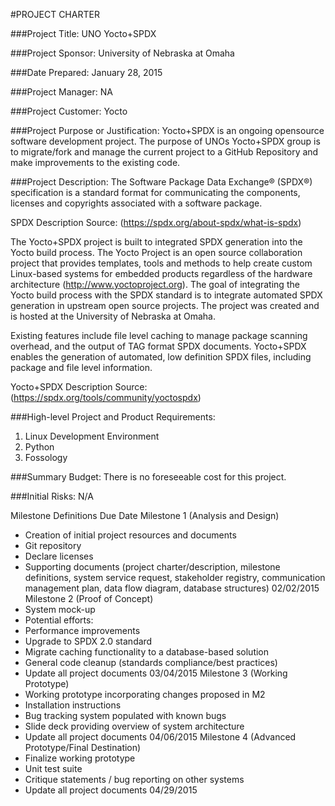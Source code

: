 #PROJECT CHARTER

###Project Title: UNO Yocto+SPDX

###Project Sponsor: University of Nebraska at Omaha

###Date Prepared: January 28, 2015

###Project Manager: NA

###Project Customer: Yocto

###Project Purpose or Justification:
Yocto+SPDX is an ongoing opensource software development project.  The purpose of UNOs Yocto+SPDX group is to migrate/fork and manage the current project to a GitHub Repository and make improvements to the existing code.

###Project Description:
The Software Package Data Exchange® (SPDX®) specification is a standard format for communicating the components, licenses and copyrights associated with a software package.

SPDX Description Source: (https://spdx.org/about-spdx/what-is-spdx)

The Yocto+SPDX project is built to integrated SPDX generation into the Yocto build process. The Yocto Project is an open source collaboration project that provides templates, tools and methods to help create custom Linux-based systems for embedded products regardless of the hardware architecture (http://www.yoctoproject.org). The goal of integrating the Yocto build process with the SPDX standard is to integrate automated SPDX generation in upstream open source projects. The project was created and is hosted at the University of Nebraska at Omaha. 

Existing features include file level caching to manage package scanning overhead, and the output of TAG format SPDX documents. Yocto+SPDX enables the generation of automated, low definition SPDX files, including package and file level information. 

Yocto+SPDX Description Source: (https://spdx.org/tools/community/yoctospdx)

###High-level Project and Product Requirements:
1. Linux Development Environment
2. Python 
3. Fossology

###Summary Budget:
There is no foreseeable cost for this project.

###Initial Risks:
N/A

Milestone Definitions
Due Date
Milestone 1 (Analysis and Design)
* Creation of initial project resources and documents
* Git repository
* Declare licenses
* Supporting documents (project charter/description, milestone definitions, system service request, stakeholder registry, communication management plan, data flow diagram, database structures)
02/02/2015
Milestone 2 (Proof of Concept)
* System mock-up
* Potential efforts:
* Performance improvements
* Upgrade to SPDX 2.0 standard
* Migrate caching functionality to a database-based solution
* General code cleanup (standards compliance/best practices)
* Update all project documents
03/04/2015
Milestone 3 (Working Prototype)
* Working prototype incorporating changes proposed in M2
* Installation instructions
* Bug tracking system populated with known bugs
* Slide deck providing overview of system architecture
* Update all project documents
04/06/2015
Milestone 4 (Advanced Prototype/Final Destination)
* Finalize working prototype
* Unit test suite
* Critique statements / bug reporting on other systems
* Update all project documents
04/29/2015
